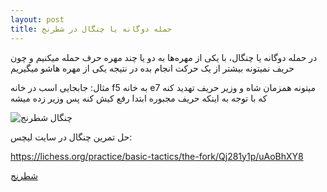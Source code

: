 ```yaml
---
layout: post
title: حمله دوگانه یا چنگال در شطرنج
---
```


در حمله دوگانه یا چنگال، با یکی از مهره‌ها به دو یا چند مهره حرف حمله میکنیم و چون حریف نمیتونه بیشتر از یک حرکت انجام بده در نتیجه یکی از مهره هاشو میگیریم

مثال: جابجایی اسب در خانه f5 به خانه e7 میتونه همزمان شاه و وزیر حریف تهدید کنه که با توجه به اینکه حریف مجبوره ابتدا رفع کیش کنه پس وزیر زده میشه

<img class="center" src="https://ehsaider.ir/x/fork.png" loading="lazy" alt="چنگال شطرنج">

حل تمرین چنگال در سایت لیچس:

<a rel="nofollow" href="https://lichess.org/practice/basic-tactics/the-fork/Qj281y1p/uAoBhXY8" target="_blank">https://lichess.org/practice/basic-tactics/the-fork/Qj281y1p/uAoBhXY8</a>

<a href="{{ site.url }}/chess" class="button">شطرنج</a>
